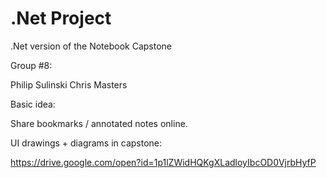 # .Net Project

.Net version of the Notebook Capstone

Group #8:

Philip Sulinski
Chris Masters

Basic idea:

Share bookmarks / annotated notes online.

UI drawings + diagrams in capstone:

https://drive.google.com/open?id=1p1lZWidHQKgXLadloyIbcOD0VjrbHyfP